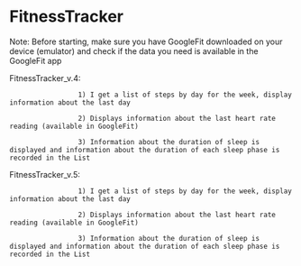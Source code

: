 # FitnessTracker
Note: Before starting, make sure you have GoogleFit downloaded on your device (emulator) 
      and check if the data you need is available in the GoogleFit app

FitnessTracker_v.4:  

                     1) I get a list of steps by day for the week, display information about the last day

                     2) Displays information about the last heart rate reading (available in GoogleFit)

                     3) Information about the duration of sleep is displayed and information about the duration of each sleep phase is recorded in the List

FitnessTracker_v.5:  

                     1) I get a list of steps by day for the week, display information about the last day

                     2) Displays information about the last heart rate reading (available in GoogleFit)

                     3) Information about the duration of sleep is displayed and information about the duration of each sleep phase is recorded in the List
